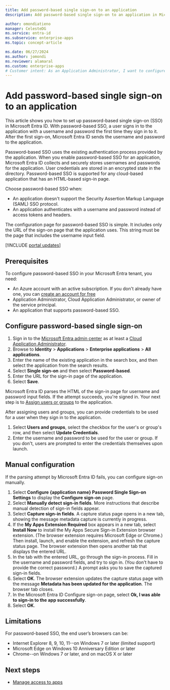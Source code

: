 ```yaml
---
title: Add password-based single sign-on to an application
description: Add password-based single sign-on to an application in Microsoft Entra ID.

author: omondiatieno
manager: CelesteDG
ms.service: entra-id
ms.subservice: enterprise-apps
ms.topic: concept-article

ms.date: 06/27/2024
ms.author: jomondi
ms.reviewer: alamaral
ms.custom: enterprise-apps
# Customer intent: As an Application Administrator, I want to configure password-based single sign-on (SSO) in Microsoft Entra ID, so that users can sign in to the application with a username and password and have their credentials securely stored and sent to the application after the first sign-on.
---
```


# Add password-based single sign-on to an application

This article shows you how to set up password-based single sign-on (SSO) in Microsoft Entra ID. With password-based SSO, a user signs in to the application with a username and password the first time they sign in to it. After the first sign-on, Microsoft Entra ID sends the username and password to the application. 

Password-based SSO uses the existing authentication process provided by the application. When you enable password-based SSO for an application, Microsoft Entra ID collects and securely stores usernames and passwords for the application. User credentials are stored in an encrypted state in the directory. Password-based SSO is supported for any cloud-based application that has an HTML-based sign-in page.

Choose password-based SSO when:
- An application doesn't support the Security Assertion Markup Language (SAML) SSO protocol.
- An application authenticates with a username and password instead of access tokens and headers.

The configuration page for password-based SSO is simple. It includes only the URL of the sign-on page that the application uses. This string must be the page that includes the username input field.

[!INCLUDE [portal updates](~/includes/portal-update.md)]

## Prerequisites

To configure password-based SSO in your Microsoft Entra tenant, you need:
-	An Azure account with an active subscription. If you don't already have one, you can [create an account for free](https://azure.microsoft.com/free/?WT.mc_id=A261C142F)
-   Application Administrator, Cloud Application Administrator, or owner of the service principal.
-	An application that supports password-based SSO.

## Configure password-based single sign-on

1. Sign in to the [Microsoft Entra admin center](https://entra.microsoft.com) as at least a [Cloud Application Administrator](~/identity/role-based-access-control/permissions-reference.md#cloud-application-administrator). 
1. Browse to **Identity** > **Applications** > **Enterprise applications** > **All applications**.
1. Enter the name of the existing application in the search box, and then select the application from the search results.
1. Select **Single sign-on** and then select **Password-based**.
1. Enter the URL for the sign-in page of the application.
1. Select **Save**. 

Microsoft Entra ID parses the HTML of the sign-in page for username and password input fields. If the attempt succeeds, you're signed in. Your next step is to [Assign users or groups](add-application-portal-assign-users.md) to the application. 

After assigning users and groups, you can provide credentials to be used for a user when they sign in to the application. 

1. Select **Users and groups**, select the checkbox for the user's or group's row, and then select **Update Credentials**. 
1. Enter the username and password to be used for the user or group. If you don't, users are prompted to enter the credentials themselves upon launch.

## Manual configuration

If the parsing attempt by Microsoft Entra ID fails, you can configure sign-on manually.

1. Select **Configure {application name} Password Single Sign-on Settings** to display the **Configure sign-on** page.
1. Select **Manually detect sign-in fields**. More instructions that describe manual detection of sign-in fields appear.
1. Select **Capture sign-in fields**. A capture status page opens in a new tab, showing the message metadata capture is currently in progress.
1. If the **My Apps Extension Required** box appears in a new tab, select **Install Now** to install the My Apps Secure Sign-in Extension browser extension. (The browser extension requires Microsoft Edge or Chrome.) Then install, launch, and enable the extension, and refresh the capture status page. The browser extension then opens another tab that displays the entered URL.
1. In the tab with the entered URL, go through the sign-in process. Fill in the username and password fields, and try to sign in. (You don't have to provide the correct password.) A prompt asks you to save the captured sign-in fields.
1. Select **OK**. The browser extension updates the capture status page with the message **Metadata has been updated for the application**. The browser tab closes.
1. In the Microsoft Entra ID Configure sign-on page, select **Ok, I was able to sign-in to the app successfully**.
1. Select **OK**.

## Limitations

For password-based SSO, the end user’s browsers can be:

- Internet Explorer 8, 9, 10, 11--on Windows 7 or later (limited support)
- Microsoft Edge on Windows 10 Anniversary Edition or later
- Chrome--on Windows 7 or later, and on macOS X or later

## Next steps

- [Manage access to apps](what-is-access-management.md)
